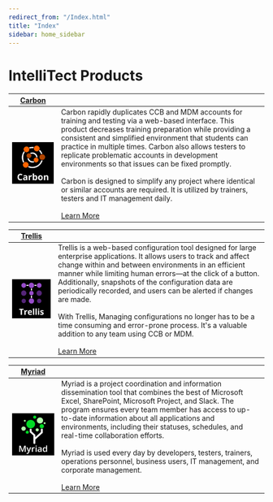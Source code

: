```yaml
---
redirect_from: "/Index.html"
title: "Index"
sidebar: home_sidebar
---
```


 
# IntelliTect Products 
 
|[Carbon](docs/Carbon/Index.md)| | 
| ----- | ----- | 
|[<img alt="Carbon-Logo" src="Carbon/Media/Carbon-Logo.png" style="width:300px">](docs/Carbon/Index.md) | Carbon rapidly duplicates CCB and MDM accounts for training and testing via a web-based interface. This product decreases training preparation while providing a consistent and simplified environment that students can practice in multiple times. Carbon also allows testers to replicate problematic accounts in development environments so that issues can be fixed promptly. <br/><br/> Carbon is designed to simplify any project where identical or similar accounts are required. It is utilized by trainers, testers and IT management daily. <br/><br/> [Learn More](docs/Carbon/Index.md) | 
 
|[Trellis](docs/Trellis/Index.md)| | 
| ----- | ----- | 
|[<img alt="Trellis-Logo" src="Trellis/Media/Trellis-Logo.png" style="width:300px">](docs/Trellis/Index.md)| Trellis is a web-based configuration tool designed for large enterprise applications. It allows users to track and affect change within and between environments in an efficient manner while limiting human errors—at the click of a button. Additionally, snapshots of the configuration data are periodically recorded, and users can be alerted if changes are made. <br/><br/> With Trellis, Managing configurations no longer has to be a time consuming and error-prone process. It's a valuable addition to any team using CCB or MDM. <br/><br/> [Learn More](docs/Trellis/Index.md) | 
 
|[Myriad](docs/Myriad/Index.md)| | 
| ----- | ----- | 
|[<img alt="Myriad-Logo" src="Myriad/Media/Myriad-Logo.png" style="width:300px">](docs/Myriad/Index.md)| Myriad is a project coordination and information dissemination tool that combines the best of Microsoft Excel, SharePoint, Microsoft Project, and Slack. The program ensures every team member has access to up-to-date information about all applications and environments, including their statuses, schedules, and real-time collaboration efforts. <br/><br/> Myriad is used every day by developers, testers, trainers, operations personnel, business users, IT management, and corporate management. <br/><br/> [Learn More](docs/Myriad/Index.md) | 

